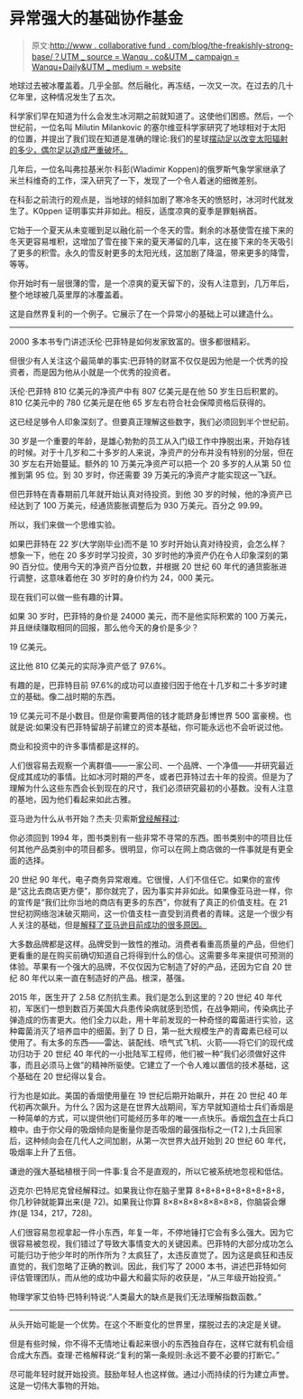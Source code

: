 # 异常强大的基础协作基金

> 原文:[http://www . collaborative fund . com/blog/the-freakishly-strong-base/？UTM _ source = Wanqu . co&UTM _ campaign = Wanqu+Daily&UTM _ medium = website](http://www.collaborativefund.com/blog/the-freakishly-strong-base/?utm_source=wanqu.co&utm_campaign=Wanqu+Daily&utm_medium=website)



地球过去被冰覆盖着。几乎全部。然后融化，再冻结，一次又一次。在过去的几十亿年里，这种情况发生了五次。

科学家们早在知道为什么会发生冰河期之前就知道了。这使他们困惑。然后，一个世纪前，一位名叫 Milutin Milankovic 的塞尔维亚科学家研究了地球相对于太阳的位置，并提出了我们现在知道是准确的理论:我们的星球[摆动足以改变太阳辐射的多少，偶尔足以造成严重破坏。](https://en.wikipedia.org/wiki/Milankovitch_cycles)

几年后，一位名叫弗拉基米尔·科彭(Wladimir Koppen)的俄罗斯气象学家继承了米兰科维奇的工作，深入研究了一下，发现了一个令人着迷的细微差别。

在科彭之前流行的观点是，当地球的倾斜加剧了寒冷冬天的愤怒时，冰河时代就发生了。K0ppen 证明事实并非如此。相反，适度凉爽的夏季是罪魁祸首。

它始于一个夏天从未变暖到足以融化前一个冬天的雪。剩余的冰基使雪在接下来的冬天更容易堆积，这增加了雪在接下来的夏天滞留的几率，这在接下来的冬天吸引了更多的积雪。永久的雪反射更多的太阳光线，这加剧了降温，带来更多的降雪，等等。

你开始时有一层很薄的雪，是一个凉爽的夏天留下的，没有人注意到，几万年后，整个地球被几英里厚的冰覆盖着。

这是自然界复利的一个例子。它展示了在一个异常小的基础上可以建造什么。

* * *

2000 多本书专门讲述沃伦·巴菲特是如何发家致富的。很多都很精彩。

但很少有人关注这个最简单的事实:巴菲特的财富不仅仅是因为他是一个优秀的投资者，而是因为他从小就是一个优秀的投资者。

沃伦·巴菲特 810 亿美元的净资产中有 807 亿美元是在他 50 岁生日后积累的。810 亿美元中的 780 亿美元是在他 65 岁左右符合社会保障资格后获得的。

这已经足够令人印象深刻了。但要真正理解这些数字，我们必须回到半个世纪前。

30 岁是一个重要的年龄，是雄心勃勃的员工从入门级工作中挣脱出来，开始存钱的时候。对于十几岁和二十多岁的人来说，净资产的分布并没有特别的分层，但在 30 岁左右开始蔓延。额外的 10 万美元净资产可以把一个 20 多岁的人从第 50 位推到第 95 位。到 30 岁时，你还需要 39 万美元的净资产才能实现这一飞跃。

但巴菲特在青春期前几年就开始认真对待投资。到他 30 岁的时候，他的净资产已经达到了 100 万美元，经通货膨胀调整后为 930 万美元。百分之 99.99。

所以，我们来做一个思维实验。

如果巴菲特在 22 岁(大学刚毕业)而不是 10 岁时开始认真对待投资，会怎么样？想象一下，他在 20 多岁时学习投资，30 岁时他的净资产仍在令人印象深刻的第 90 百分位。使用今天的净资产百分位数，并根据 20 世纪 60 年代的通货膨胀进行调整，这意味着他在 30 岁时的身价约为 24，000 美元。

现在我们可以做一些有趣的计算。

如果 30 岁时，巴菲特的身价是 24000 美元，而不是他实际积累的 100 万美元，并且继续赚取相同的回报，那么他今天的身价是多少？

19 亿美元。

这比他 810 亿美元的实际净资产低了 97.6%。

有趣的是，巴菲特目前 97.6%的成功可以直接归因于他在十几岁和二十多岁时建立的基础。像二战时期的东西。

19 亿美元可不是小数目。但是你需要两倍的钱才能跻身彭博世界 500 富豪榜。也就是说:如果没有巴菲特留胡子前建立的资本基础，你可能永远也不会听说过他。

商业和投资中的许多事情都是这样的。

人们很容易去观察一个离群值——一家公司、一个品牌、一个净值——并研究最近促成其成功的事情。比如冰河时期的严冬，或者巴菲特过去十年的投资。但是为了理解为什么这些东西会长到现在的尺寸，我们必须研究最初的小基数。没有人注意的基地，因为他们看起来如此古雅。

亚马逊为什么从书开始？杰夫·贝索斯[曾经解释过](http://www.nytimes.com/2009/12/06/magazine/06fob-q4-t.html):

你必须回到 1994 年，图书类别有一些非常不寻常的东西。图书类别中的项目比任何其他产品类别中的项目都多。很明显，你可以在网上商店做的一件事就是有更全面的选择。

20 世纪 90 年代，电子商务异常艰难。它很慢，人们不信任它。如果你的宣传是“这比去商店更方便”，那你就完了，因为事实并非如此。如果像亚马逊一样，你的宣传是“我们比你当地的商店有更多的东西”，你就有了真正的价值支柱。在 21 世纪初网络泡沫破灭期间，这一价值支柱一直受到消费者的青睐。这是一个很少有人关注的基础，但是[解释了亚马逊目前成功的很多原因。](/blog/betting-on-things-that-never-change/)

大多数品牌都是这样。品牌受到一致性的推动。消费者看重高质量的产品，但他们更看重的是在购买前确切知道自己将得到什么的信心。这需要多年来提供可预测的体验。苹果有一个强大的品牌，不仅仅因为它制造了好的产品，还因为它自 20 世纪 80 年代以来一直在制造好的产品。根深，基强。

2015 年，医生开了 2.58 亿剂抗生素。我们是怎么到这里的？20 世纪 40 年代初，军医们一想到数百万美国大兵患传染病就感到恐慌，在战争期间，传染病比子弹造成的伤害更大。他们全力以赴，用十年前发现的一种奇怪的霉菌进行实验，这种霉菌消灭了培养皿中的细菌。到了 D 日，第一批大规模生产的青霉素已经可以使用了。有太多的东西——雷达、装配线、喷气式飞机、火箭——将它们的现代成功归功于 20 世纪 40 年代的一小批陆军工程师，他们被一种“我们必须做好这件事，而且必须马上做”的精神所驱使。它建立了一个令人难以置信的技术基础，这个基础在 20 世纪得以复合。

行为也是如此。美国的香烟使用量在 19 世纪后期开始飙升，并在 20 世纪 40 年代初再次飙升。为什么？因为这是在世界大战期间，军方早就知道给士兵们香烟是一种简单的方式，可以提供他们可能经历多年的唯一一点快乐。香烟[包含在](https://en.wikipedia.org/wiki/Smoking_in_the_United_States_military)士兵口粮中。由于你父母的吸烟倾向是衡量你是否吸烟的最强指标之一(T2 ),士兵回家后，这种倾向会在几代人之间加剧，从第一次世界大战开始到 20 世纪 60 年代，吸烟率上升了五倍。

谦逊的强大基础植根于同一件事:复合不是直观的，所以它被系统地忽视和低估。

迈克尔·巴特尼克曾经解释过。如果我让你在脑子里算 8+8+8+8+8+8+8+8+8，你几秒钟就能算出来(是 72)。如果我让你算 8×8×8×8×8×8×8×8，你脑袋会爆炸(是 134，217，728)。

人们很容易忽视拿起一件小东西，年复一年，不停地锤打它会有多么强大。因为它很容易被忽视，我们错过了导致大事情变大的关键因素。巴菲特的大部分成功怎么可能归功于他少年时的所作所为？太疯狂了，太违反直觉了。因为这是疯狂和违反直觉的，我们忽略了正确的教训。因此，我们写了 2000 本书，讲述巴菲特如何评估管理团队，而从他的成功中最大和最实际的收获是，“从三年级开始投资。”

物理学家艾伯特·巴特利特说:“人类最大的缺点是我们无法理解指数函数。”

* * *

从头开始可能是一个优势。在这个不断变化的世界里，摆脱过去的决定是关键。

但是有些时候，你不得不无情地让看起来很小的东西独自存在，这样它就有机会组合成大东西。查理·芒格解释说:“复利的第一条规则:永远不要不必要的打断它。”

尽可能年轻时就开始投资。鼓励年轻人也这样做。通过小而持续的行为建立声誉。这是一切伟大事物的开始。

